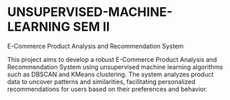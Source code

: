 # UNSUPERVISED-MACHINE-LEARNING SEM II

E-Commerce Product Analysis and Recommendation System

This project aims to develop a robust E-Commerce Product Analysis and Recommendation System using unsupervised machine learning algorithms such as DBSCAN and KMeans clustering. The system analyzes product data to uncover patterns and similarities, facilitating personalized recommendations for users based on their preferences and behavior.
